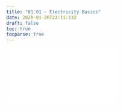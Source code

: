 ```yaml
---
title: "01.01 - Electricity Basics"
date: 2020-01-26T23:11:13Z
draft: false
toc: true
tocparse: true
---
```


![Link to Included Page](/electronics/electricity-basics.md)
